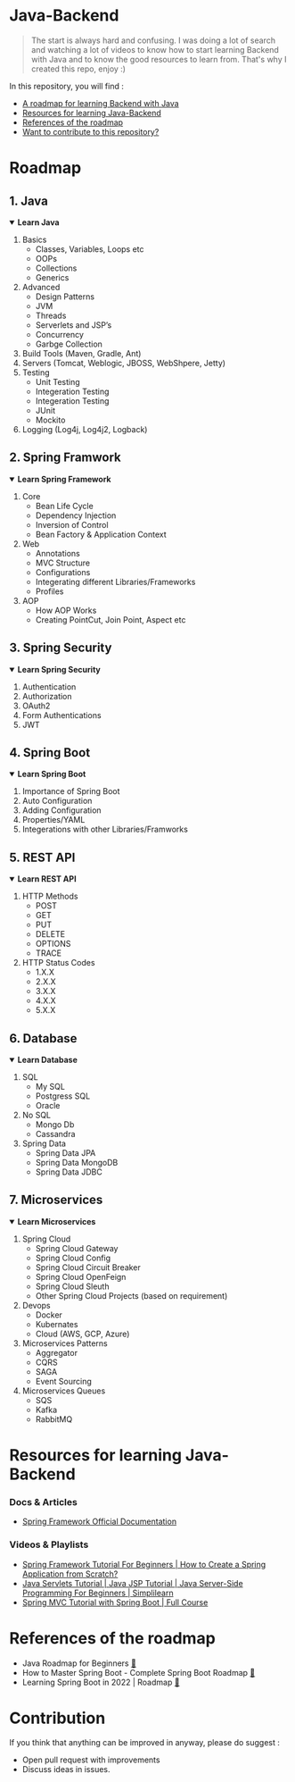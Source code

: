 # Java-Backend 
> The start is always hard and confusing. I was doing a lot of search and watching a lot of videos to know how to start learning Backend with Java and to know the good resources to learn from. That's why I created this repo, enjoy :)

In this repository, you will find :
  - [A roadmap for learning Backend with Java](#roadmap)
  - [Resources for learning Java-Backend](#resources-for-learning-java-backend)
  - [References of the roadmap](#references-of-the-roadmap)
  - [Want to contribute to this repository?](#contribution)

# Roadmap
## 1. Java
<details open>
<summary> <b>Learn Java</b> </summary>
  <ol>
    <li>
      <a> Basics </a>
      <ul>
        <li><a> Classes, Variables, Loops etc </a></li>
        <li><a> OOPs </a></li>
        <li><a> Collections </a></li>
        <li><a> Generics </a></li>
      </ul>
    </li>
    <li>
      <a> Advanced </a>
      <ul>
        <li><a> Design Patterns </a></li>
        <li><a> JVM </a></li>
        <li><a> Threads </a></li>
        <li><a> Serverlets and JSP’s </a></li>
        <li><a> Concurrency </a></li>
        <li><a> Garbge Collection </a></li>
      </ul>
    </li>
    <li><a> Build Tools (Maven, Gradle, Ant) </a></li>
    <li><a> Servers (Tomcat, Weblogic, JBOSS, WebShpere, Jetty) </a></li>
    <li>
      <a> Testing </a>
      <ul>
        <li><a> Unit Testing </a></li>
        <li><a> Integeration Testing </a></li>
        <li><a> Integeration Testing </a></li>
        <li><a> JUnit </a></li>
        <li><a> Mockito </a></li>
      </ul>
    </li>
    <li><a> Logging (Log4j, Log4j2, Logback) </a></li>
  </ol>
</details>

## 2. Spring Framwork
<details open>
<summary> <b>Learn Spring Framework</b> </summary>
  <ol>
    <li>
      <a> Core </a>
      <ul>
        <li><a> Bean Life Cycle </a></li>
        <li><a> Dependency Injection </a></li>
        <li><a> Inversion of Control </a></li>
        <li><a> Bean Factory & Application Context </a></li>
      </ul>
    </li>
    <li>
      <a> Web </a>
      <ul>
        <li><a> Annotations </a></li>
        <li><a> MVC Structure </a></li>
        <li><a> Configurations </a></li>
        <li><a> Integerating different Libraries/Frameworks </a></li>
        <li><a> Profiles </a></li>
      </ul>
    </li>
    <li>
      <a> AOP </a>
      <ul>
        <li><a> How AOP Works </a></li>
        <li><a> Creating PointCut, Join Point, Aspect etc </a></li>
      </ul>
    </li>
  </ol>
</details>

## 3. Spring Security
<details open>
<summary> <b>Learn Spring Security</b> </summary>
  <ol>
    <li>
      <a> Authentication </a>
    </li>
    <li>
      <a> Authorization </a>
    </li>
    <li>
      <a> OAuth2 </a>
    </li>
    <li>
      <a> Form Authentications </a>
    </li>
    <li>
      <a> JWT </a>
    </li>
  </ol>
</details>

## 4. Spring Boot
<details open>
<summary> <b>Learn Spring Boot</b> </summary>
  <ol>
    <li>
      <a> Importance of Spring Boot </a>
    </li>
    <li>
      <a> Auto Configuration </a>
    </li>
    <li>
      <a> Adding Configuration </a>
    </li>
    <li>
      <a> Properties/YAML </a>
    </li>
    <li>
      <a> Integerations with other Libraries/Framworks </a>
    </li>
  </ol>
</details>

## 5. REST API
<details open>
<summary> <b>Learn REST API</b> </summary>
  <ol>
    <li>
      <a> HTTP Methods </a>
      <ul>
        <li><a> POST </a></li>
        <li><a> GET </a></li>
        <li><a> PUT </a></li>
        <li><a> DELETE </a></li>
        <li><a> OPTIONS </a></li>
        <li><a> TRACE </a></li>
      </ul>
    </li>
    <li>
      <a> HTTP Status Codes </a>
      <ul>
        <li><a> 1.X.X </a></li>
        <li><a> 2.X.X </a></li>
        <li><a> 3.X.X </a></li>
        <li><a> 4.X.X </a></li>
        <li><a> 5.X.X </a></li>
      </ul>
    </li>
  </ol>
</details>

## 6. Database
<details open>
<summary> <b>Learn Database </b> </summary>
  <ol>
    <li>
      <a> SQL </a>
      <ul>
        <li><a> My SQL </a></li>
        <li><a> Postgress SQL </a></li>
        <li><a> Oracle </a></li>
      </ul>
    </li>
    <li>
      <a> No SQL </a>
      <ul>
        <li><a> Mongo Db </a></li>
        <li><a> Cassandra </a></li>
      </ul>
    </li>
    <li>
      <a> Spring Data </a>
      <ul>
        <li><a> Spring Data JPA </a></li>
        <li><a> Spring Data MongoDB </a></li>
        <li><a> Spring Data JDBC </a></li>
      </ul>
    </li>
  </ol>
</details>

## 7. Microservices
<details open>
<summary> <b>Learn Microservices </b> </summary>
  <ol>
    <li>
      <a> Spring Cloud </a>
      <ul>
        <li><a> Spring Cloud Gateway </a></li>
        <li><a> Spring Cloud Config </a></li>
        <li><a> Spring Cloud Circuit Breaker </a></li>
        <li><a> Spring Cloud OpenFeign </a></li>
        <li><a> Spring Cloud Sleuth </a></li>
        <li><a> Other Spring Cloud Projects (based on requirement) </a></li>
      </ul>
    </li>
    <li>
      <a> Devops </a>
      <ul>
        <li><a> Docker </a></li>
        <li><a> Kubernates </a></li>
        <li><a> Cloud (AWS, GCP, Azure) </a></li>
      </ul>
    </li>
    <li>
      <a> Microservices Patterns </a>
      <ul>
        <li><a> Aggregator </a></li>
        <li><a> CQRS </a></li>
        <li><a> SAGA </a></li>
        <li><a> Event Sourcing </a></li>
      </ul>
    </li>
    <li>
      <a> Microservices Queues </a>
      <ul>
        <li><a> SQS </a></li>
        <li><a> Kafka </a></li>
        <li><a> RabbitMQ </a></li>
      </ul>
    </li>
  </ol>
</details>


# Resources for learning Java-Backend
### Docs & Articles
- [Spring Framework Official Documentation](https://docs.spring.io/spring-framework/docs/current/reference/html/index.html)
### Videos & Playlists
- [Spring Framework Tutorial For Beginners | How to Create a Spring Application from Scratch?](https://youtu.be/VdnFTjeAiJo)
- [Java Servlets Tutorial | Java JSP Tutorial | Java Server-Side Programming For Beginners | Simplilearn](https://youtu.be/7AIjcZMo-V4)
- [Spring MVC Tutorial with Spring Boot | Full Course](https://youtu.be/Ku3gsv7_bCc)

# References of the roadmap
- Java Roadmap for Beginners [🔗](https://youtu.be/lXrr1OohGF0) 
- How to Master Spring Boot - Complete Spring Boot Roadmap [🔗](https://youtu.be/gQHs8pnlagM) 
- Learning Spring Boot in 2022 | Roadmap [🔗](https://youtu.be/YNEUMmtO_6k) 

# Contribution
If you think that anything can be improved in anyway, please do suggest :
  - Open pull request with improvements
  - Discuss ideas in issues.

